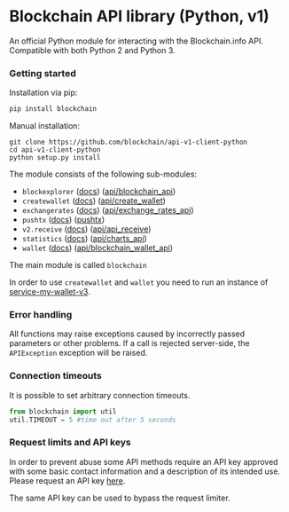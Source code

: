 # Blockchain API library (Python, v1)

An official Python module for interacting with the Blockchain.info API. Compatible with both Python 2 and Python 3.

### Getting started

Installation via pip:

```bash
pip install blockchain
```

Manual installation:
```
git clone https://github.com/blockchain/api-v1-client-python
cd api-v1-client-python
python setup.py install
```

The module consists of the following sub-modules:

* `blockexplorer` ([docs](docs/blockexplorer.md)) ([api/blockchain_api][api1])
* `createwallet` ([docs](docs/createwallet.md)) ([api/create_wallet][api2])
* `exchangerates` ([docs](docs/exchangerates.md)) ([api/exchange\_rates\_api][api3])
* `pushtx` ([docs](docs/pushtx.md)) ([pushtx][api7])
* `v2.receive` ([docs](docs/receive.md)) ([api/api_receive][api4])
* `statistics` ([docs](docs/statistics.md)) ([api/charts_api][api5])
* `wallet` ([docs](docs/wallet.md)) ([api/blockchain\_wallet\_api][api6])

The main module is called `blockchain`

In order to use `createwallet` and `wallet` you need to run an instance of [service-my-wallet-v3](https://github.com/blockchain/service-my-wallet-v3).

### Error handling

All functions may raise exceptions caused by incorrectly passed parameters or other problems. If a call is rejected server-side, the `APIException` exception will be raised.

### Connection timeouts

It is possible to set arbitrary connection timeouts.

```python
from blockchain import util
util.TIMEOUT = 5 #time out after 5 seconds
```

### Request limits and API keys

In order to prevent abuse some API methods require an API key approved with some basic contact information and a description of its intended use. Please request an API key [here](https://blockchain.info/api/api_create_code).

The same API key can be used to bypass the request limiter.

[api1]: https://blockchain.info/api/blockchain_api
[api2]: https://blockchain.info/api/create_wallet
[api3]: https://blockchain.info/api/exchange_rates_api
[api4]: https://blockchain.info/api/api_receive
[api5]: https://blockchain.info/api/charts_api
[api6]: https://blockchain.info/api/blockchain_wallet_api
[api7]: https://blockchain.info/pushtx
